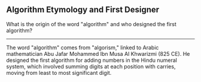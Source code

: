 ## Algorithm Etymology and First Designer

What is the origin of the word "algorithm" and who designed the first algorithm?

---

The word "algorithm" comes from "algorism," linked to Arabic mathematician Abu Jafar Mohammed Ibn Musa Al Khwarizmi (825 CE). He designed the first algorithm for adding numbers in the Hindu numeral system, which involved summing digits at each position with carries, moving from least to most significant digit.

